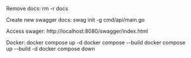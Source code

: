 Remove docs:
    rm -r docs

Create new swagger docs: 
    swag init -g cmd/api/main.go

Access swager:
    http://localhost:8080/swagger/index.html
    
Docker:
    docker compose up -d
    docker compose --build
    docker compose up --build -d
    docker compose down